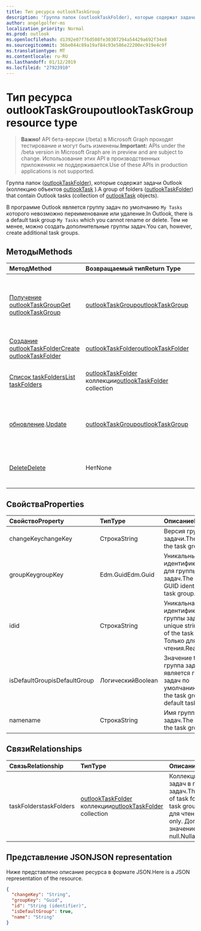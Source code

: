 ```yaml
---
title: Тип ресурса outlookTaskGroup
description: 'Группа папок (outlookTaskFolder), которые содержат задачи Outlook (коллекцию объектов outlookTask). '
author: angelgolfer-ms
localization_priority: Normal
ms.prod: outlook
ms.openlocfilehash: d1392e07f76d508fe30307294a54429a692f34e8
ms.sourcegitcommit: 36be044c89a19af84c93e586e22200ec919e4c9f
ms.translationtype: MT
ms.contentlocale: ru-RU
ms.lasthandoff: 01/12/2019
ms.locfileid: "27923910"
---
```

# <a name="outlooktaskgroup-resource-type"></a><span data-ttu-id="f278f-103">Тип ресурса outlookTaskGroup</span><span class="sxs-lookup"><span data-stu-id="f278f-103">outlookTaskGroup resource type</span></span>

> <span data-ttu-id="f278f-104">**Важно!** API бета-версии (/beta) в Microsoft Graph проходят тестирование и могут быть изменены.</span><span class="sxs-lookup"><span data-stu-id="f278f-104">**Important:** APIs under the /beta version in Microsoft Graph are in preview and are subject to change.</span></span> <span data-ttu-id="f278f-105">Использование этих API в производственных приложениях не поддерживается.</span><span class="sxs-lookup"><span data-stu-id="f278f-105">Use of these APIs in production applications is not supported.</span></span>

<span data-ttu-id="f278f-106">Группа папок ([outlookTaskFolder](outlooktaskfolder.md)), которые содержат задачи Outlook (коллекцию объектов [outlookTask](outlooktask.md) ).</span><span class="sxs-lookup"><span data-stu-id="f278f-106">A group of folders ([outlookTaskFolder](outlooktaskfolder.md)) that contain Outlook tasks (collection of [outlookTask](outlooktask.md) objects).</span></span> 

<span data-ttu-id="f278f-107">В программе Outlook является группу задач по умолчанию `My Tasks` которого невозможно переименование или удаление.</span><span class="sxs-lookup"><span data-stu-id="f278f-107">In Outlook, there is a default task group `My Tasks` which you cannot rename or delete.</span></span> <span data-ttu-id="f278f-108">Тем не менее, можно создать дополнительные группы задач.</span><span class="sxs-lookup"><span data-stu-id="f278f-108">You can, however, create additional task groups.</span></span> 


## <a name="methods"></a><span data-ttu-id="f278f-109">Методы</span><span class="sxs-lookup"><span data-stu-id="f278f-109">Methods</span></span>

| <span data-ttu-id="f278f-110">Метод</span><span class="sxs-lookup"><span data-stu-id="f278f-110">Method</span></span>           | <span data-ttu-id="f278f-111">Возвращаемый тип</span><span class="sxs-lookup"><span data-stu-id="f278f-111">Return Type</span></span>    |<span data-ttu-id="f278f-112">Описание</span><span class="sxs-lookup"><span data-stu-id="f278f-112">Description</span></span>|
|:---------------|:--------|:----------|
|[<span data-ttu-id="f278f-113">Получение outlookTaskGroup</span><span class="sxs-lookup"><span data-stu-id="f278f-113">Get outlookTaskGroup</span></span>](../api/outlooktaskgroup-get.md) | [<span data-ttu-id="f278f-114">outlookTaskGroup</span><span class="sxs-lookup"><span data-stu-id="f278f-114">outlookTaskGroup</span></span>](outlooktaskgroup.md) |<span data-ttu-id="f278f-115">Получите свойства и связи в указанную группу задач Outlook.</span><span class="sxs-lookup"><span data-stu-id="f278f-115">Get the properties and relationships of the specified Outlook task group.</span></span>|
|[<span data-ttu-id="f278f-116">Создание outlookTaskFolder</span><span class="sxs-lookup"><span data-stu-id="f278f-116">Create outlookTaskFolder</span></span>](../api/outlooktaskgroup-post-taskfolders.md) |[<span data-ttu-id="f278f-117">outlookTaskFolder</span><span class="sxs-lookup"><span data-stu-id="f278f-117">outlookTaskFolder</span></span>](outlooktaskfolder.md)| <span data-ttu-id="f278f-118">Создайте папку задач Outlook.</span><span class="sxs-lookup"><span data-stu-id="f278f-118">Create an Outlook task folder.</span></span>|
|[<span data-ttu-id="f278f-119">Список taskFolders</span><span class="sxs-lookup"><span data-stu-id="f278f-119">List taskFolders</span></span>](../api/outlooktaskgroup-list-taskfolders.md) |<span data-ttu-id="f278f-120">[outlookTaskFolder](outlooktaskfolder.md) коллекции</span><span class="sxs-lookup"><span data-stu-id="f278f-120">[outlookTaskFolder](outlooktaskfolder.md) collection</span></span>| <span data-ttu-id="f278f-121">Получите коллекцию папок задач Outlook.</span><span class="sxs-lookup"><span data-stu-id="f278f-121">Get a collection of Outlook task folders.</span></span>|
|<span data-ttu-id="f278f-122">[обновление](../api/outlooktaskgroup-update.md).</span><span class="sxs-lookup"><span data-stu-id="f278f-122">[Update](../api/outlooktaskgroup-update.md)</span></span> | [<span data-ttu-id="f278f-123">outlookTaskGroup</span><span class="sxs-lookup"><span data-stu-id="f278f-123">outlookTaskGroup</span></span>](outlooktaskgroup.md)  |<span data-ttu-id="f278f-124">Обновление для записи свойств группы задач Outlook.</span><span class="sxs-lookup"><span data-stu-id="f278f-124">Update the writable properties of an Outlook task group.</span></span> |
|[<span data-ttu-id="f278f-125">Delete</span><span class="sxs-lookup"><span data-stu-id="f278f-125">Delete</span></span>](../api/outlooktaskgroup-delete.md) | <span data-ttu-id="f278f-126">Нет</span><span class="sxs-lookup"><span data-stu-id="f278f-126">None</span></span> |<span data-ttu-id="f278f-127">Удаление указанной группы задач Outlook.</span><span class="sxs-lookup"><span data-stu-id="f278f-127">Delete the specified Outlook task group.</span></span> |

## <a name="properties"></a><span data-ttu-id="f278f-128">Свойства</span><span class="sxs-lookup"><span data-stu-id="f278f-128">Properties</span></span>
| <span data-ttu-id="f278f-129">Свойство</span><span class="sxs-lookup"><span data-stu-id="f278f-129">Property</span></span>     | <span data-ttu-id="f278f-130">Тип</span><span class="sxs-lookup"><span data-stu-id="f278f-130">Type</span></span>   |<span data-ttu-id="f278f-131">Описание</span><span class="sxs-lookup"><span data-stu-id="f278f-131">Description</span></span>|
|:---------------|:--------|:----------|
|<span data-ttu-id="f278f-132">changeKey</span><span class="sxs-lookup"><span data-stu-id="f278f-132">changeKey</span></span>|<span data-ttu-id="f278f-133">Строка</span><span class="sxs-lookup"><span data-stu-id="f278f-133">String</span></span>|<span data-ttu-id="f278f-134">Версия групповой задачи.</span><span class="sxs-lookup"><span data-stu-id="f278f-134">The version of the task group.</span></span>|
|<span data-ttu-id="f278f-135">groupKey</span><span class="sxs-lookup"><span data-stu-id="f278f-135">groupKey</span></span>|<span data-ttu-id="f278f-136">Edm.Guid</span><span class="sxs-lookup"><span data-stu-id="f278f-136">Edm.Guid</span></span>|<span data-ttu-id="f278f-137">Уникальный идентификатор GUID для группы задач.</span><span class="sxs-lookup"><span data-stu-id="f278f-137">The unique GUID identifier for the task group.</span></span>|
|<span data-ttu-id="f278f-138">id</span><span class="sxs-lookup"><span data-stu-id="f278f-138">id</span></span>|<span data-ttu-id="f278f-139">Строка</span><span class="sxs-lookup"><span data-stu-id="f278f-139">String</span></span>|<span data-ttu-id="f278f-140">Уникальная строка идентификатор группы задач.</span><span class="sxs-lookup"><span data-stu-id="f278f-140">The unique string identifier of the task group.</span></span> <span data-ttu-id="f278f-141">Только для чтения.</span><span class="sxs-lookup"><span data-stu-id="f278f-141">Read-only.</span></span>|
|<span data-ttu-id="f278f-142">isDefaultGroup</span><span class="sxs-lookup"><span data-stu-id="f278f-142">isDefaultGroup</span></span>|<span data-ttu-id="f278f-143">Логический</span><span class="sxs-lookup"><span data-stu-id="f278f-143">Boolean</span></span>|<span data-ttu-id="f278f-144">Значение true, если группа задач является группу задач по умолчанию.</span><span class="sxs-lookup"><span data-stu-id="f278f-144">True if the task group is the default task group.</span></span>|
|<span data-ttu-id="f278f-145">name</span><span class="sxs-lookup"><span data-stu-id="f278f-145">name</span></span>|<span data-ttu-id="f278f-146">Строка</span><span class="sxs-lookup"><span data-stu-id="f278f-146">String</span></span>|<span data-ttu-id="f278f-147">Имя группы задач.</span><span class="sxs-lookup"><span data-stu-id="f278f-147">The name of the task group.</span></span>|

## <a name="relationships"></a><span data-ttu-id="f278f-148">Связи</span><span class="sxs-lookup"><span data-stu-id="f278f-148">Relationships</span></span>
| <span data-ttu-id="f278f-149">Связь</span><span class="sxs-lookup"><span data-stu-id="f278f-149">Relationship</span></span> | <span data-ttu-id="f278f-150">Тип</span><span class="sxs-lookup"><span data-stu-id="f278f-150">Type</span></span>   |<span data-ttu-id="f278f-151">Описание</span><span class="sxs-lookup"><span data-stu-id="f278f-151">Description</span></span>|
|:---------------|:--------|:----------|
|<span data-ttu-id="f278f-152">taskFolders</span><span class="sxs-lookup"><span data-stu-id="f278f-152">taskFolders</span></span>|<span data-ttu-id="f278f-153">[outlookTaskFolder](outlooktaskfolder.md) коллекции</span><span class="sxs-lookup"><span data-stu-id="f278f-153">[outlookTaskFolder](outlooktaskfolder.md) collection</span></span>| <span data-ttu-id="f278f-154">Коллекция папок задач в группе задач.</span><span class="sxs-lookup"><span data-stu-id="f278f-154">The collection of task folders in the task group.</span></span> <span data-ttu-id="f278f-155">Только для чтения.</span><span class="sxs-lookup"><span data-stu-id="f278f-155">Read-only.</span></span> <span data-ttu-id="f278f-156">Допускается значение null.</span><span class="sxs-lookup"><span data-stu-id="f278f-156">Nullable.</span></span>|

## <a name="json-representation"></a><span data-ttu-id="f278f-157">Представление JSON</span><span class="sxs-lookup"><span data-stu-id="f278f-157">JSON representation</span></span>
<span data-ttu-id="f278f-158">Ниже представлено описание ресурса в формате JSON.</span><span class="sxs-lookup"><span data-stu-id="f278f-158">Here is a JSON representation of the resource.</span></span>

<!-- {
  "blockType": "resource",
  "optionalProperties": [

  ],
  "@odata.type": "microsoft.graph.outlookTaskGroup"
}-->

```json
{
  "changeKey": "String",
  "groupKey": "Guid",
  "id": "String (identifier)",
  "isDefaultGroup": true,
  "name": "String"
}

```

<!-- uuid: 8fcb5dbc-d5aa-4681-8e31-b001d5168d79
2015-10-25 14:57:30 UTC -->
<!-- {
  "type": "#page.annotation",
  "description": "outlookTaskGroup resource",
  "keywords": "",
  "section": "documentation",
  "tocPath": ""
}-->
